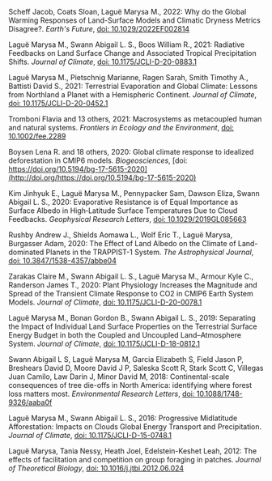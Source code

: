 Scheff Jacob, Coats Sloan, Laguë Marysa M., 2022: Why do the Global Warming Responses of Land-Surface Models and Climatic Dryness Metrics Disagree?. _Earth's Future_, [doi: 10.1029/2022EF002814](http://doi.org/10.1029/2022EF002814)

Laguë Marysa M., Swann Abigail L. S., Boos William R., 2021: Radiative Feedbacks on Land Surface Change and Associated Tropical Precipitation Shifts. _Journal of Climate_, [doi: 10.1175/JCLI-D-20-0883.1](http://doi.org/10.1175/JCLI-D-20-0883.1)

Laguë Marysa M., Pietschnig Marianne, Ragen Sarah, Smith Timothy A., Battisti David S., 2021: Terrestrial Evaporation and Global Climate: Lessons from Northland a Planet with a Hemispheric Continent. _Journal of Climate_, [doi: 10.1175/JCLI-D-20-0452.1](http://doi.org/10.1175/JCLI-D-20-0452.1)

Tromboni Flavia and 13 others, 2021: Macrosystems as metacoupled human and natural systems. _Frontiers in Ecology and the Environment_, [doi: 10.1002/fee.2289](http://doi.org/10.1002/fee.2289)

Boysen Lena R. and 18 others, 2020: Global climate response to idealized deforestation in CMIP6 models. _Biogeosciences_, [doi: https://doi.org/10.5194/bg-17-5615-2020](http://doi.org/https://doi.org/10.5194/bg-17-5615-2020)

Kim Jinhyuk E., Laguë Marysa M., Pennypacker Sam, Dawson Eliza, Swann Abigail L. S., 2020: Evaporative Resistance is of Equal Importance as Surface Albedo in High‐Latitude Surface Temperatures Due to Cloud Feedbacks. _Geophysical Research Letters_, [doi: 10.1029/2019GL085663](http://doi.org/10.1029/2019GL085663)

Rushby Andrew J., Shields Aomawa L., Wolf Eric T., Laguë Marysa, Burgasser Adam, 2020: The Effect of Land Albedo on the Climate of Land-dominated Planets in the TRAPPIST-1 System. _The Astrophysical Journal_, [doi: 10.3847/1538-4357/abbe04](http://doi.org/10.3847/1538-4357/abbe04)

Zarakas Claire M., Swann Abigail L. S., Laguë Marysa M., Armour Kyle C., Randerson James T., 2020: Plant Physiology Increases the Magnitude and Spread of the Transient Climate Response to CO2 in CMIP6 Earth System Models. _Journal of Climate_, [doi: 10.1175/JCLI-D-20-0078.1](http://doi.org/10.1175/JCLI-D-20-0078.1)

Laguë Marysa M., Bonan Gordon B., Swann Abigail L. S., 2019: Separating the Impact of Individual Land Surface Properties on the Terrestrial Surface Energy Budget in both the Coupled and Uncoupled Land–Atmosphere System. _Journal of Climate_, [doi: 10.1175/JCLI-D-18-0812.1](http://doi.org/10.1175/JCLI-D-18-0812.1)

Swann Abigail L S, Laguë Marysa M, Garcia Elizabeth S, Field Jason P, Breshears David D, Moore David J P, Saleska Scott R, Stark Scott C, Villegas Juan Camilo, Law Darin J, Minor David M, 2018: Continental-scale consequences of tree die-offs in North America: identifying where forest loss matters most. _Environmental Research Letters_, [doi: 10.1088/1748-9326/aaba0f](http://doi.org/10.1088/1748-9326/aaba0f)

Laguë Marysa M., Swann Abigail L. S., 2016: Progressive Midlatitude Afforestation: Impacts on Clouds Global Energy Transport and Precipitation. _Journal of Climate_, [doi: 10.1175/JCLI-D-15-0748.1](http://doi.org/10.1175/JCLI-D-15-0748.1)

Laguë Marysa, Tania Nessy, Heath Joel, Edelstein-Keshet Leah, 2012: The effects of facilitation and competition on group foraging in patches. _Journal of Theoretical Biology_, [doi: 10.1016/j.jtbi.2012.06.024](http://doi.org/10.1016/j.jtbi.2012.06.024)

